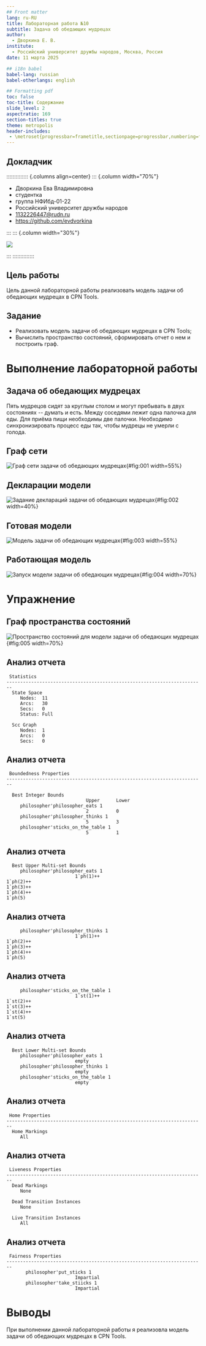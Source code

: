 ```yaml
---
## Front matter
lang: ru-RU
title: Лабораторная работа №10
subtitle: Задача об обедающих мудрецах
author:
  - Дворкина Е. В.
institute:
  - Российский университет дружбы народов, Москва, Россия
date: 11 марта 2025

## i18n babel
babel-lang: russian
babel-otherlangs: english

## Formatting pdf
toc: false
toc-title: Содержание
slide_level: 2
aspectratio: 169
section-titles: true
theme: metropolis
header-includes:
 - \metroset{progressbar=frametitle,sectionpage=progressbar,numbering=fraction}
---
```


## Докладчик

:::::::::::::: {.columns align=center}
::: {.column width="70%"}

  * Дворкина Ева Владимировна
  * студентка
  * группа НФИбд-01-22
  * Российский университет дружбы народов
  * [1132226447@rudn.ru](mailto:1132226447@rudn.ru)
  * <https://github.com/evdvorkina>

:::
::: {.column width="30%"}

![](./image/я.jpg)

:::
::::::::::::::

## Цель работы

Цель данной лабораторной работы реализовать модель задачи об обедающих мудрецах в CPN Tools.

## Задание

- Реализовать модель задачи об обедающих мудрецах  в CPN Tools;
- Вычислить пространство состояний, сформировать отчет о нем и построить граф.

# Выполнение лабораторной работы

## Задача об обедающих мудрецах

Пять мудрецов сидят за круглым столом и могут пребывать в двух состояниях --
думать и есть. Между соседями лежит одна палочка для еды. Для приёма пищи
необходимы две палочки. Необходимо синхронизировать процесс еды так, чтобы мудрецы не умерли с голода.

## Граф сети

![Граф сети задачи об обедающих мудрецах](image/1.PNG){#fig:001 width=55%}

## Декларации модели

![Задание деклараций задачи об обедающих мудрецах](image/2.PNG){#fig:002 width=40%}

## Готовая модели

![Модель задачи об обедающих мудрецах](image/3.PNG){#fig:003 width=55%}

## Работающая модель

![Запуск модели задачи об обедающих мудрецах](image/4.PNG){#fig:004 width=70%}

# Упражнение

## Граф пространства состояний

![Пространство состояний для модели задачи об обедающих мудрецах](image/5.PNG){#fig:005 width=70%}

## Анализ отчета

```
 Statistics
------------------------------------------------------------------------
  State Space
     Nodes:  11
     Arcs:   30
     Secs:   0
     Status: Full

  Scc Graph
     Nodes:  1
     Arcs:   0
     Secs:   0
```

## Анализ отчета

```
 Boundedness Properties
------------------------------------------------------------------------

  Best Integer Bounds
                             Upper      Lower
     philosopher'philosopher_eats 1
                             2          0
     philosopher'philosopher_thinks 1
                             5          3
     philosopher'sticks_on_the_table 1
                             5          1
```
## Анализ отчета

```
  Best Upper Multi-set Bounds
     philosopher'philosopher_eats 1
                         1`ph(1)++
1`ph(2)++
1`ph(3)++
1`ph(4)++
1`ph(5)
```

## Анализ отчета

```
     philosopher'philosopher_thinks 1
                         1`ph(1)++
1`ph(2)++
1`ph(3)++
1`ph(4)++
1`ph(5)
```

## Анализ отчета

```
     philosopher'sticks_on_the_table 1
                         1`st(1)++
1`st(2)++
1`st(3)++
1`st(4)++
1`st(5)
```

## Анализ отчета

```
  Best Lower Multi-set Bounds
     philosopher'philosopher_eats 1
                         empty
     philosopher'philosopher_thinks 1
                         empty
     philosopher'sticks_on_the_table 1
                         empty
```

## Анализ отчета

```
 Home Properties
------------------------------------------------------------------------
  Home Markings
     All
```

## Анализ отчета

```
 Liveness Properties
------------------------------------------------------------------------
  Dead Markings
     None

  Dead Transition Instances
     None

  Live Transition Instances
     All
```

## Анализ отчета

```
 Fairness Properties
------------------------------------------------------------------------
       philosopher'put_sticks 1
                         Impartial
       philosopher'take_stiicks 1
                         Impartial
```

# Выводы

При выполнении данной лабораторной работы я реализовла модель задачи об обедающих мудрецах в CPN Tools.



